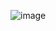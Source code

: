 ![image](https://user-images.githubusercontent.com/68674346/215368195-304cbc5e-911a-4f14-9357-4c4bc6e31f13.png)

